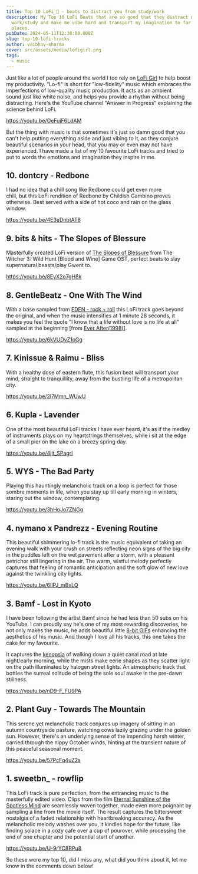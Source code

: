 ```yaml
---
title: Top 10 LoFi 🌌 - beats to distract you from study/work
description: My Top 10 LoFi Beats that are so good that they distract me from
  work/study and make me vibe hard and transport my imagination to far off
  places.
pubDate: 2024-05-11T12:30:00.000Z
slug: top-10-lofi-tracks
author: vaibhav-sharma
cover: src/assets/media/lofigirl.png
tags:
  - music
---
```

Just like a lot of people around the world I too rely on [LoFi Girl](https://www.youtube.com/@LofiGirl) to help boost my productivity. “Lo-fi" is short for "low-fidelity" music which embraces the imperfections of low-quality music production. It acts as an ambient sound just like white noise, and helps you provide a rhythm without being distracting. Here's the YouTube channel "Answer in Progress" explaining the science behind LoFi.

<https://youtu.be/OeFujF6LdAM>

But the thing with music is that sometimes it's just so damn good that you can't help putting everything aside and just vibing to it, as they conjure beautiful scenarios in your head, that you may or even may not have experienced. I have made a list of my 10 favourite LoFi tracks and tried to put to words the emotions and imagination they inspire in me.

## 10. dontcry - Redbone

I had no idea that a chill song like Redbone could get even more chill, but this LoFi rendition of Redbone by Childish Gambino proves otherwise. Best served with a side of hot coco and rain on the glass window.

<https://youtu.be/4E3eDnbtAT8>

## 9. bits & hits - The Slopes of Blessure

Masterfully created LoFi version of [The Slopes of Blessure](https://www.youtube.com/watch?v=824CHpd7Ax8) from The Witcher 3: Wild Hunt \[Blood and Wine] Game OST, perfect beats to slay supernatural beasts/play Gwent to.

<https://youtu.be/8EyX2o7gH8k>

## 8. GentleBeatz - One With The Wind

With a base sampled from [EDEN - rock + roll](https://youtu.be/geZ_5Ri7ANg) this LoFi track goes beyond the original, and when the music intensifies at 1 minute 28 seconds, it makes you feel the quote "I know that a life without love is no life at all" sampled at the beginning [from [Ever After(1998)](https://en.wikipedia.org/wiki/Ever_After)].

<https://youtu.be/6kVUDvZ1oGg>

## 7. Kinissue & Raimu - Bliss

With a healthy dose of eastern flute, this fusion beat will transport your mind, straight to tranquillity, away from the bustling life of a metropolitan city.

<https://youtu.be/2l7Mmn_WUwU>

## 6. Kupla - Lavender

One of the most beautiful LoFi tracks I have ever heard, it's as if the medley of instruments plays on my heartstrings themselves, while i sit at the edge of a small pier on the lake on a breezy spring day.

<https://youtu.be/4jit_SPagrI>

## 5.  WYS - The Bad Party

Playing this hauntingly melancholic track on a loop is perfect for those sombre moments in life, when you stay up till early morning in winters, staring out the window, contemplating.

<https://youtu.be/3hHoJo7ZNGg>

## 4. nymano x Pandrezz - Evening Routine

This beautiful shimmering lo-fi track is the music equivalent of taking an evening walk with your crush on streets reflecting neon signs of the big city in the puddles left on the wet pavement after a storm, with a pleasant petrichor still lingering in the air. The warm, wistful melody perfectly captures that feeling of romantic anticipation and the soft glow of new love against the twinkling city lights.

<https://youtu.be/6IlPJ_mBxLQ>

## 3. Bamf - Lost in Kyoto

I have been following the artist Bamf since he had less than 50 subs on his YouTube. I can proudly say he's one of my most rewarding discoveries, he not only makes the music, he adds beautiful little [8-bit GIFs](https://waneella.tumblr.com) enhancing the aesthetics of his music. And though I love all his tracks, this one takes the cake for my favourite. 

It captures the [kenopsia](https://www.dictionaryofobscuresorrows.com/post/27720773573/kenopsia) of walking down a quiet canal road at late night/early morning, while the mists make eerie shapes as they scatter light on the path illuminated by halogen street lights. An atmospheric track that bottles the surreal solitude of being the sole soul awake in the pre-dawn stillness.

<https://youtu.be/nD9-F_FU9PA>

## 2. Plant Guy - Towards The Mountain

This serene yet melancholic track conjures up imagery of sitting in an autumn countryside pasture, watching cows lazily grazing under the golden sun. However, there's an underlying sense of the impending harsh winter, carried through the nippy October winds, hinting at the transient nature of this peaceful seasonal moment.

<https://youtu.be/57PcFq4uZ2s>

## 1. sweetbn_ - rowflip

This LoFi track is pure perfection, from the entrancing music to the masterfully edited video. Clips from the film [Eternal Sunshine of the Spotless Mind](https://en.wikipedia.org/wiki/Eternal_Sunshine_of_the_Spotless_Mind) are seamlessly woven together, made even more poignant by sampling a line from the movie itself. The result captures the bittersweet nostalgia of a faded relationship with heartbreaking accuracy. As the melancholic melody washes over you, it kindles hope for the future, like finding solace in a cozy cafe over a cup of pourover, while processing the end of one chapter and the potential start of another.

<https://youtu.be/U-9rYC8RPu8>

So these were my top 10, did I miss any, what did you think about it, let me know in the comments down below!
